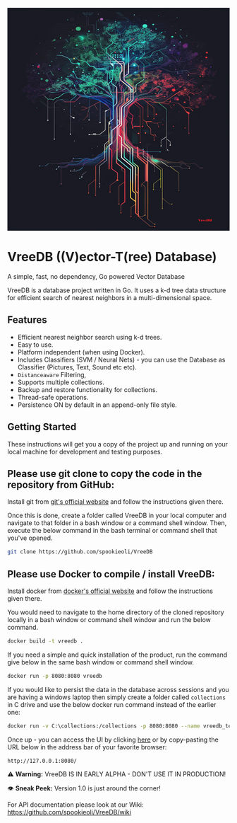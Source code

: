 [![VreeDB Banner](vreedb.png)](http://127.0.0.1:8080/)

# VreeDB ((V)ector-T(ree) Database)
A simple, fast, no dependency, Go powered Vector Database

VreeDB is a database project written in Go. It uses a k-d tree data structure for efficient search of nearest neighbors in a multi-dimensional space.

## Features

- Efficient nearest neighbor search using k-d trees.
- Easy to use.
- Platform independent (when using Docker).
- Includes Classifiers (SVM / Neural Nets) - you can use the Database as Classifier (Pictures, Text, Sound etc etc).
- `Distanceaware` Filtering,
- Supports multiple collections.
- Backup and restore functionality for collections.
- Thread-safe operations.
- Persistence ON by default in an append-only file style.

## Getting Started

These instructions will get you a copy of the project up and running on your local machine for development and testing purposes.

## Please use git clone to copy the code in the repository from GitHub:

Install git from [git's official website](https://git-scm.com/book/en/v2/Getting-Started-Installing-Git) and follow the instructions given there.

Once this is done, create a folder called VreeDB in your local computer and navigate to that folder in a bash window or a command shell window. Then, execute the below command in the bash terminal or command shell that you've opened. 

```bash
git clone https://github.com/spookieoli/VreeDB
```

## Please use Docker to compile / install VreeDB:

Install docker from [docker's official website](https://docs.docker.com/engine/install/) and follow the instructions given there.

You would need to navigate to the home directory of the cloned repository locally in a bash window or command shell window and run the below command.

```bash
docker build -t vreedb .
```

If you need a simple and quick installation of the product, run the command give below in the same bash window or command shell window.

```bash
docker run -p 8080:8080 vreedb
```

If you would like to persist the data in the database across sessions and you are having a windows laptop then simply create a folder called `collections` in C drive and use the below docker run command instead of the earlier one:

```bash
docker run -v C:\collections:/collections -p 8080:8080 --name vreedb_test vreedb
```

Once up - you can access the UI by clicking [here](http://127.0.0.1:8080/) or by copy-pasting the URL below in the address bar of your favorite browser:

```
http://127.0.0.1:8080/
```


⚠️ **Warning:** VreeDB IS IN EARLY ALPHA - DON'T USE IT IN PRODUCTION!

👁️ **Sneak Peek:** Version 1.0 is just around the corner!

For API documentation please look at our Wiki: https://github.com/spookieoli/VreeDB/wiki
